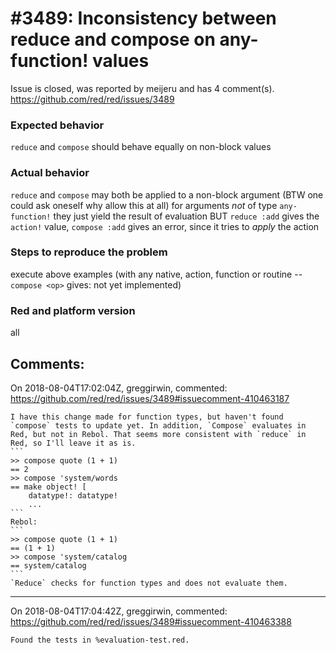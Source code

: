 
#3489: Inconsistency between reduce and compose on any-function! values
================================================================================
Issue is closed, was reported by meijeru and has 4 comment(s).
<https://github.com/red/red/issues/3489>

### Expected behavior

`reduce` and `compose` should behave equally on non-block values
### Actual behavior
`reduce` and `compose` may both be applied to a non-block argument (BTW one could ask oneself why allow this at all)
for arguments *not* of type `any-function!` they just yield the result of evaluation
BUT `reduce :add` gives the `action!` value, `compose :add` gives an error, since it tries to *apply* the action
### Steps to reproduce the problem
execute above examples (with any native, action, function or routine -- `compose <op>` gives: not yet implemented)

### Red and platform version
all


Comments:
--------------------------------------------------------------------------------

On 2018-08-04T17:02:04Z, greggirwin, commented:
<https://github.com/red/red/issues/3489#issuecomment-410463187>

    I have this change made for function types, but haven't found `compose` tests to update yet. In addition, `Compose` evaluates in Red, but not in Rebol. That seems more consistent with `reduce` in Red, so I'll leave it as is.
    ```
    >> compose quote (1 + 1)
    == 2
    >> compose 'system/words
    == make object! [
        datatype!: datatype!
        ...
    ```
    Rebol:
    ```
    >> compose quote (1 + 1)
    == (1 + 1)
    >> compose 'system/catalog
    == system/catalog
    ```
    `Reduce` checks for function types and does not evaluate them. 

--------------------------------------------------------------------------------

On 2018-08-04T17:04:42Z, greggirwin, commented:
<https://github.com/red/red/issues/3489#issuecomment-410463388>

    Found the tests in %evaluation-test.red.


